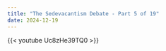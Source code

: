 ```yaml
---
title: "The Sedevacantism Debate - Part 5 of 19"
date: 2024-12-19
---
```


{{< youtube Uc8zHe39TQ0 >}}
